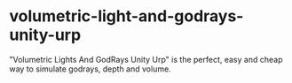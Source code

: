 # volumetric-light-and-godrays-unity-urp
"Volumetric Lights And GodRays Unity Urp" is the perfect, easy and cheap way to simulate godrays, depth and volume.
